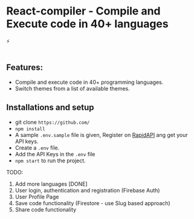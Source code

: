 # React-compiler - Compile and Execute code in 40+ languages

⚡️ 

<img src="" />

## Features: 
- Compile and execute code in 40+ programming languages.
- Switch themes from a list of available themes.

## Installations and setup

- git clone `https://github.com/`
- `npm install`
- A sample `.env.sample` file is given, Register on <a href="https://rapidapi.com/judge0-official/api/judge0-ce/pricing" target="__blank">RapidAPI</a> ang get your API keys.
- Create a `.env` file.
- Add the API Keys in the `.env` file
- `npm start` to run the project.



TODO:

1. Add more languages [DONE]
2. User login, authentication and registration (Firebase Auth)
3. User Profile Page
4. Save code functionality (Firestore - use Slug based approach)
5. Share code functionality

